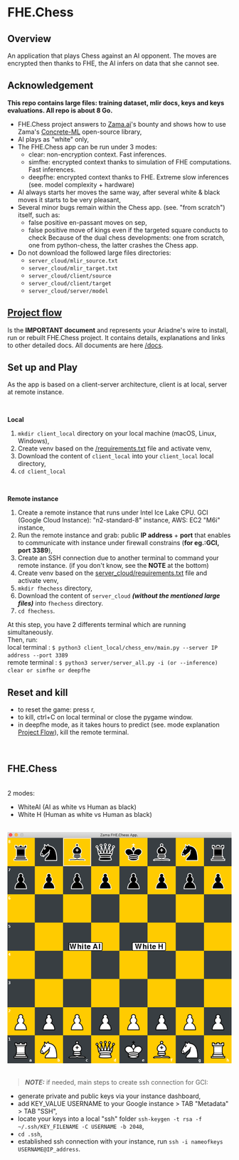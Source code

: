 
# FHE.Chess

## Overview
An application that plays Chess against an AI opponent. The moves are encrypted then thanks to FHE, the AI infers on data that she cannot see.

## Acknowledgement
**This repo contains large files: training dataset, mlir docs, keys and keys evaluations. All repo is about 8 Go.**
-   FHE.Chess project answers to [Zama.ai](https://www.zama.ai)'s bounty and shows how to use Zama's [Concrete-ML](https://docs.zama.ai/concrete-ml/) open-source library,
-   AI plays as "white" only,
-   The FHE.Chess app can be run under 3 modes:
    - clear: non-encryption context. Fast inferences.
    - simfhe: encrypted context thanks to simulation of FHE computations. Fast inferences.
    - deepfhe: encrypted context thanks to FHE. Extreme slow inferences (see. model complexity + hardware)
-   AI always starts her moves the same way, after several white & black moves it starts to be very pleasant,
-   Several minor bugs remain within the Chess app. (see. "from scratch") itself, such as:
    -   false positive en-passant moves on sep,
    -   false positive move of kings even if the targeted square conducts to check
    Because of the dual chess developments: one from scratch, one from python-chess, the latter crashes the Chess app.
-   Do not download the followed large files directories:
    -   ```server_cloud/mlir_source.txt```
    -   ```server_cloud/mlir_target.txt```
    -   ```server_cloud/client/source```
    -   ```server_cloud/client/target```
    -   ```server_cloud/server/model```

## [Project flow](docs/Project_Flow.md)
Is the **IMPORTANT document** and represents your Ariadne's wire to install, run or rebuilt FHE.Chess project.
It contains details, explanations and links to other detailed docs.
All documents are here [/docs](docs).

## Set up and Play
As the app is based on a client-server architecture, client is at local, server at remote instance.

<br/>

**Local**
<br/>
1.   ```mkdir client_local``` directory on your local machine (macOS, Linux, Windows),
2.   Create venv based on the [/requirements.txt](requirements.txt) file and activate venv,
3.   Download the content of ```client_local``` into your ```client_local``` local directory,
4.   ```cd client_local```
<br/>

**Remote instance**
1.   Create a remote instance that runs under Intel Ice Lake CPU. GCI (Google Cloud Instance): "n2-standard-8" instance, AWS: EC2 "M6i" instance,
2.   Run the remote instance and grab: public **IP address** + **port** that enables to communicate with instance under firewall constrains (**for eg.:GCI, port 3389**),
3.   Create an SSH connection due to another terminal to command your remote instance. (if you don't know, see the **NOTE** at the bottom)<br/>
4.   Create venv based on the [server_cloud/requirements.txt](server_cloud/requirements.txt) file and activate venv,
5.   ```mkdir fhechess``` directory,
6.   Download the content of ```server_cloud``` **_(without the mentioned large files)_** into ```fhechess``` directory.
7.   ```cd fhechess```.

At this step, you have 2 differents terminal which are running simultaneously.<br/>
Then, run:
<br/>
local terminal : ```$ python3 client_local/chess_env/main.py --server IP address --port 3389```
<br/>
remote terminal : ```$ python3 server/server_all.py -i (or --inference) clear or simfhe or deepfhe```
<br/>

## Reset and kill
- to reset the game: press r,
- to kill, ctrl+C on local terminal or close the pygame window.
- in deepfhe mode, as it takes hours to predict (see. mode explanation [Project Flow](docs/Project_Flow.md)), kill the remote terminal.

<br/>

## FHE.Chess
<br/>
2 modes:

-   WhiteAI (AI as white vs Human as black)
-   White H (Human as white vs Human as black)
<br/>
<div align="center"><img src="./screen_zama_vrona_chess.png" style="width:'50%'"/></div>

<br/>

> **_NOTE:_** if needed, main steps to create ssh connection for GCI:
-   generate private and public keys via your instance dashboard,
-   add KEY_VALUE USERNAME to your Google instance > TAB "Metadata" > TAB "SSH",
-   locate your keys into a local "ssh" folder  ```ssh-keygen -t rsa -f ~/.ssh/KEY_FILENAME -C USERNAME -b 2048```,
-   ```cd .ssh```,
-   established ssh connection with your instance, run ```ssh -i nameofkeys USERNAME@IP_address```.
